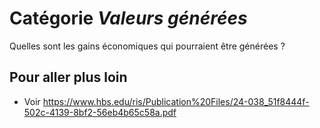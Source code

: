 # Catégorie *Valeurs générées*

Quelles sont les gains économiques qui pourraient être générées ?

## Pour aller plus loin 

- Voir https://www.hbs.edu/ris/Publication%20Files/24-038_51f8444f-502c-4139-8bf2-56eb4b65c58a.pdf
